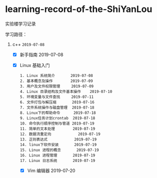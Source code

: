 # learning-record-of-the-ShiYanLou
实验楼学习记录  

学习路径：
1. c++   `2019-07-08`

   - [x] 新手指南 2019-07-08

   - [x] Linux 基础入门

     ```
     1. Linux 系统简介       2019-07-08
     2. 基本概念及操作        2019-07-09
     3. 用户及文件权限管理     2019-07-09
     4. Linux 目录结构及文件基本操作    2019-07-10
     5. 环境变量与文件查找     2019-07-11
     6. 文件打包与解压缩       2019-07-16
     7. 文件系统操作与磁盘管理  2019-07-18
     8. Linux下的帮助命令      2019-07-18
     9. Linux任务计划crontab  2019-07-18
     10. 命令执行顺序控制与管道 2019-07-19
     11. 简单的文本处理        2019-07-19
     12. 数据流重定向            2019-07-19
     13. 正则表达式            2019-07-19
     14. linux下软件安装       2019-07-19
     15. Linux 进程的概念       2019-07-19
     16. Linux 进程管理       2019-07-19
     17. Linux 日志系统       2019-07-19
     ```
     - [x] Vim 编辑器        2019-07-20

